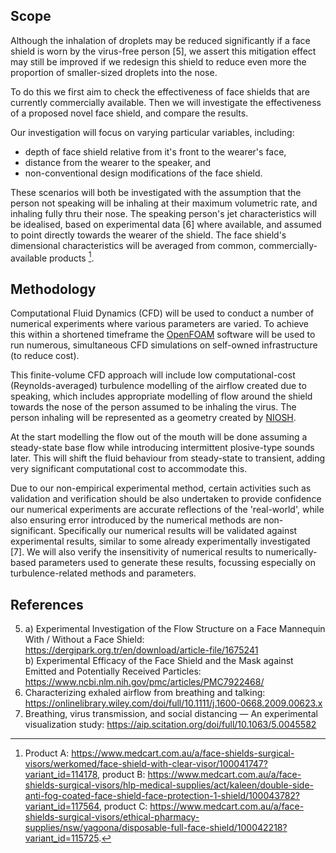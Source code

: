 ## Scope
Although the inhalation of droplets may be reduced significantly if a face shield is worn by the virus-free person [5], we assert this mitigation effect may still be improved if we redesign this shield to reduce even more the proportion of smaller-sized droplets into the nose. 

To do this we first aim to check the effectiveness of face shields that are currently commercially available. Then we will investigate the effectiveness of a proposed novel face shield, and compare the results.

Our investigation will focus on varying particular variables, including:
- depth of face shield relative from it's front to the wearer's face,
- distance from the wearer to the speaker, and
- non-conventional design modifications of the face shield.

These scenarios will both be investigated with the assumption that the person not speaking will be inhaling at their maximum volumetric rate, and inhaling fully thru their nose. The speaking person's jet characteristics will be idealised, based on experimental data [6] where available, and assumed to point directly towards the wearer of the shield. The face shield's dimensional characteristics will be averaged from common, commercially-available products [^1].

## Methodology
Computational Fluid Dynamics (CFD) will be used to conduct a number of numerical experiments where various parameters are varied. To achieve this within a shortened timeframe the [OpenFOAM](https://openfoam.org/) software will be used to run numerous, simultaneous CFD simulations on self-owned infrastructure (to reduce cost).

This finite-volume CFD approach will include low computational-cost (Reynolds-averaged) turbulence modelling of the airflow created due to speaking, which includes appropriate modelling of flow around the shield towards the nose of the person assumed to be inhaling the virus. The person inhaling will be represented as a geometry created by [NIOSH](https://www.cdc.gov/niosh/data/datasets/rd-10130-2020-0/default.html).

At the start modelling the flow out of the mouth will be done assuming a steady-state base flow while introducing intermittent plosive-type sounds later. This will shift the fluid behaviour from steady-state to transient, adding very significant computational cost to accommodate this.

Due to our non-empirical experimental method, certain activities such as validation and verification should be also undertaken to provide confidence our numerical experiments are accurate reflections of the 'real-world', while also ensuring error introduced by the numerical methods are non-significant. Specifically our numerical results will be validated against experimental results, similar to some already experimentally investigated [7]. We will also verify the insensitivity of numerical results to numerically-based parameters used to generate these results, focussing especially on turbulence-related methods and parameters.

## References
5.  a) Experimental Investigation of the Flow Structure on a Face Mannequin With / Without a Face Shield: https://dergipark.org.tr/en/download/article-file/1675241  
    b) Experimental Efficacy of the Face Shield and the Mask against Emitted and Potentially Received Particles: https://www.ncbi.nlm.nih.gov/pmc/articles/PMC7922468/
6. Characterizing exhaled airflow from breathing and talking: https://onlinelibrary.wiley.com/doi/full/10.1111/j.1600-0668.2009.00623.x
7. Breathing, virus transmission, and social distancing — An experimental visualization study: https://aip.scitation.org/doi/full/10.1063/5.0045582 

[^1]: Product A: https://www.medcart.com.au/a/face-shields-surgical-visors/werkomed/face-shield-with-clear-visor/100041747?variant_id=114178, product B: https://www.medcart.com.au/a/face-shields-surgical-visors/hlp-medical-supplies/act/kaleen/double-side-anti-fog-coated-face-shield-face-protection-1-shield/100043782?variant_id=117564, product C: https://www.medcart.com.au/a/face-shields-surgical-visors/ethical-pharmacy-supplies/nsw/yagoona/disposable-full-face-shield/100042218?variant_id=115725.
